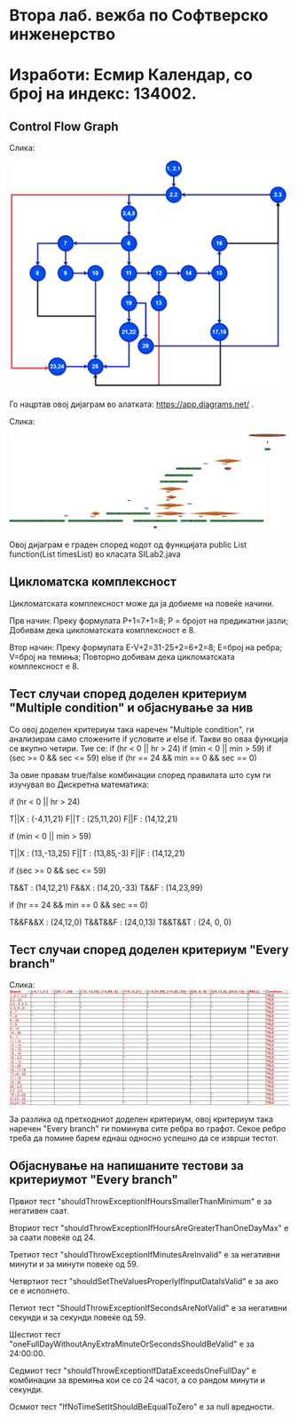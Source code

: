 # Втора лаб. вежба по Софтверско инженерство

# Изработи: Есмир Календар, со број на индекс: 134002.

##  Control Flow Graph

Слика:

![Control Flow Graph](134002_cfg_d.png)

Го нацртав овој дијаграм во алатката: https://app.diagrams.net/ .

Слика: 

![Control Flow Graph2](134002_cfg2_d.png)


Овој дијаграм е граден според кодот од функцијата   public List<Integer> function(List<Time> timesList) во класата SILab2.java

## Цикломатска комплексност

Цикломатската комплексност може да ја добиеме на повеќе начини.

Прв начин: 
Преку формулата P+1=7+1=8;
P = бројот на предикатни јазли;
Добивам дека цикломатската комплексност е 8.
 
Втор начин: 
Преку формулата E-V+2=31-25+2=6+2=8;
E=број на ребра;
V=број на темиња;
Повторно добивам дека цикломатската комплексност е 8. 

## Тест случаи според доделен критериум  "Multiple condition" и објаснување за нив

Со овој доделен критериум така наречен "Multiple condition", ги анализирам само сложените if условите и else if.
Такви во оваа функција се вкупно четири.
Тие се:
if (hr < 0 || hr > 24)
if (min < 0 || min > 59)
if (sec >= 0 && sec <= 59) 
else if (hr == 24 && min == 0 && sec == 0)

За овие правам true/false комбинации според правилата што сум ги изучувал во Дискретна математика:

if (hr < 0 || hr > 24) 

T||X : (-4,11,21)
F||T : (25,11,20)
F||F : (14,12,21)

if (min < 0 || min > 59) 

T||X : (13,-13,25)
F||T : (13,85,-3)
F||F : (14,12,21)
           
if (sec >= 0 && sec <= 59)

T&&T : (14,12,21) 
F&&X : (14,20,-33)
T&&F : (14,23,99)

if (hr == 24 && min == 0 && sec == 0)

T&&F&&X : (24,12,0)
T&&T&&F : (24,0,13)
T&&T&&T : (24, 0, 0)

## Тест случаи според доделен критериум "Every branch"

Слика:
![Every branch](134002_eb.jpg) 

За разлика од претходниот доделен критериум, овој критериум така наречен "Every branch" ги поминува сите ребра во графот. 
Секое ребро треба да помине барем еднаш односно успешно да се изврши тестот.

## Објаснување на напишаните тестови за критериумот "Every branch"
  
Првиот тест "shouldThrowExceptionIfHoursSmallerThanMinimum" е за негативен саат.

Вториот тест "shouldThrowExceptionIfHoursAreGreaterThanOneDayMax" е за саати повеќе од 24.

Третиот тест "shouldThrowExceptionIfMinutesAreInvalid" е за негативни минути и за минути повеќе од 59.

Четвртиот тест "shouldSetTheValuesProperlyIfInputDataIsValid" е за ако се е исполнето.

Петиот тест "ShouldThrowExceptionIfSecondsAreNotValid" е за негативни секунди и за секунди повеќе од 59.

Шестиот тест "oneFullDayWithoutAnyExtraMinuteOrSecondsShouldBeValid" е за 24:00:00.

Седмиот тест "shouldThrowExceptionIfDataExceedsOneFullDay" е комбинации за времиња кои се со 24 часот, а со рандом минути и секунди.

Осмиот тест "IfNoTimeSetItShouldBeEqualToZero" е за null вредности.
